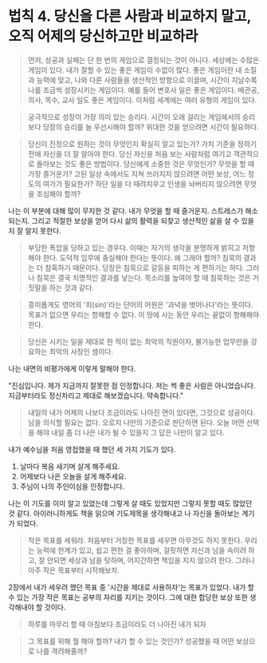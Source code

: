 # 법칙 4. 당신을 다른 사람과 비교하지 말고, 오직 어제의 당신하고만 비교하라

> 먼저, 성공과 실패는 단 한 번의 게임으로 결정되는 것이 아니다. 세상에는 수많은 게임이 있다. 내가 잘할 수 있는 좋은 게임이 수없이 많다. 좋은 게임이란 내 소질과 능력에 맞고, 나와 다른 사람들을 생산적인 방향으로 이끌며, 시간이 지날수록 나를 조금씩 성장시키는 게임이다. 예를 들어 변호사 일은 좋은 게임이다. 배관공, 의사, 목수, 교사 일도 좋은 게임이다. 이처럼 세계에는 여러 유형의 게임이 있다.

> 궁극적으로 성장이 가장 의미 있는 승리다. 시간이 오래 걸리는 게임에서의 승리보다 당장의 승리를 늘 우선시해야 할까? 위대한 것을 얻으려면 시간이 필요하다.

> 당신이 진정으로 원하는 것이 무엇인지 확실히 알고 있는가? 가치 기준을 정하기 전에 자신을 더 잘 알아야 한다. 당신 자신을 처음 보는 사람처럼 여기고 객관적으로 돌아보는 것도 좋은 방법이다. 당신에게 소중한 것은 무엇인가? 무엇을 할 때 가장 즐거운가? 고된 일상 속에서도 지쳐 쓰러지지 않으려면 어떤 보상, 어느 정도의 여가가 필요한가? 하단 일을 다 때려치우고 인생을 놔버리지 않으려면 무엇을 조심해야 할까?

나는 이 부분에 대해 많이 무지한 것 같다. 내가 무엇을 할 때 즐거운지. 스트레스가 해소되는지. 그리고 적절한 보상을 얻어 다시 삶의 활력을 되찾고 생산적인 삶을 살 수 있을지 잘 알지 못한다.

> 부당한 폭압을 당하고 있는 경우다. 이때는 자기의 생각을 분명하게 밝히고 저항해야 한다. 도덕적 임무에 충실해야 한다는 뜻이다. 왜 그래야 할까? 침묵의 결과는 더 참혹하기 때문이다. 당장은 침묵으로 갈등을 피하는 게 편하기는 하다. 그러나 침묵은 결국 치명적인 결과를 낳는다. 목소리를 높여야 할 때 침묵하는 것은 거짓말을 하는 것과 같다.

> 흥미롭게도 영어의 '죄(sin)'라는 단어의 어원은 '과녁을 벗어나다'라는 뜻이다. 목표가 없으면 우리는 항해할 수 없다. 이 땅에 사는 동안 우리는 끝없이 항해해야 한다.

> 당신은 시키는 일을 제대로 한 적이 없는 최악의 직원이자, 불가능한 업무만을 강요하는 최악의 사장인 셈이다.

나는 내면의 비평가에게 이렇게 말해야 한다.
  
 "진심입니다. 제가 지금까지 잘못한 점 인정합니다. 저는 썩 좋은 사람은 아니었습니다. 지금부터라도 정신차리고 제대로 해보겠습니다. 약속합니다."

> 내일의 내가 어제의 나보다 조금이라도 나아진 면이 있다면, 그것으로 성공이다. 남을 의식할 필요는 없다. 오로지 나만의 기준으로 판단하면 된다. 오늘 어떤 선택을 해야 내일 좀 더 나은 내가 될 수 있을지 그 답은 나만이 알고 있다.

내가 예수님을 처음 영접했을 때 했던 세 가지 기도가 있다.
1. 날마다 복음 새기며 살게 해주세요.
2. 어제보다 나은 오늘을 살게 해주세요.
3. 주님이 나의 주인이심을 인정합니다.   
  
나는 이 기도를 이미 알고 있었는데 그렇게 살 때도 있었지만 그렇지 못할 때도 많았던 것 같다. 아이러니하게도 책을 읽으며 기도제목을 생각해내고 나 자신을 돌아보는 계기가 되었다.

> 작은 목표를 세워라. 처음부터 거창한 목표를 세우면 아무것도 하지 못한다. 우리는 능력에 한계가 있고, 쉽고 편한 걸 좋아하며, 걸핏하면 자신과 남을 속이려 하고, 잘 안되면 세상과 남을 탓하며, 어지간하면 책임을 지지 않으려 한다. 그러니 아주 작은 목표부터 시작해보자.

2장에서 내가 세우려 했던 목표 중 '시간을 제대로 사용하자'는 목표가 있었다. 내가 할 수 있는 가장 작은 목표는 공부의 자리를 지키는 것이다. 그에 대한 합당한 보상 또한 생각해내야 할 것이다.

> 하루를 마무리 할 때 아침보다 조금이라도 더 나아진 내가 되자

> 그 목표를 위해 뭘 해야 할까? 내가 할 수 있는 것인가? 성공했을 때 어떤 보상으로 나를 격려해줄까?


